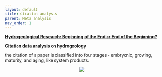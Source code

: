 ```yaml
---
layout: default
title: Citation analysis
parent: Meta analysis
nav_order: 1
---
```


__[Hydrogeological Research: Beginning of the End or End of the Beginning?](https://ngwa.onlinelibrary.wiley.com/doi/abs/10.1111/j.1745-6584.2001.tb02337.x?casa_token=ipKbwMXYWvUAAAAA:RzKVi0YOY46FxmH9Q6a8sZ5-zFz7NxU9wRb5mGq4Jyy-plTghPUR6xtOWsaBwPRsf5j-DWcQ0hgYfE4)__

__[Citation data analysis on hydrogeology](https://onlinelibrary.wiley.com/doi/full/10.1002/asi.20526?casa_token=CxtxtsGvKxgAAAAA%3A6-7GZMJZEn7vuJoTzfKOpGekjkwy-v6_YYIAyGtZLR-SKMKM--p9lO6BBwIP3HuoY_UJn3I_ejBffFI)__

the citation of a paper is classified into four stages - embryonic, growing, maturity, and aging, like system products.

<p align="center">
<img src="https://onlinelibrary.wiley.com/cms/asset/2bca519d-9743-409a-981d-69ae5f8d3e8e/mfig001.jpg">
</p>
